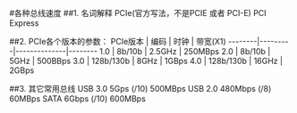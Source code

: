 #各种总线速度
##1. 名词解释
   PCIe(官方写法，不是PCIE 或者 PCI-E)
   PCI Express

##2. PCIe各个版本的参数：
PCIe版本 | 编码    |        时钟   |  带宽(X1)
--------|---------|--------------|--------
1.0   |  8b/10b   |     2.5GHz |   250MBps
2.0   |  8b/10b   |       5GHz |   500BBps
3.0   |  128b/130b  |     8GHz |    1GBps
4.0   |  128b/130b  |    16GHz |     2GBps

##3. 其它常用总线
USB  3.0   5Gps    (/10)    500MBps
USB  2.0 480Mbps   (/8)      60MBps
SATA       6Gbps   (/10)    600MBps

